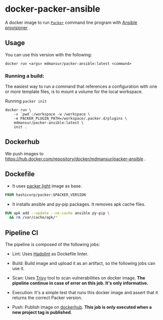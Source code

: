 # docker-packer-ansible
A docker image to run [`Packer`](https://packer.io) command line program with
[Ansible provisioner](https://www.packer.io/docs/provisioners/ansible/ansible) .

## Usage

You can use this version with the following:
```shell
docker run <args> mdmansur/packer-ansible:latest <command>
```

### Running a build:

The easiest way to run a command that references a configuration with one or
more template files, is to mount a volume for the local workspace.

Running `packer init`
```shell
docker run \
    -v `pwd`:/workspace -w /workspace \
    -e PACKER_PLUGIN_PATH=/workspace/.packer.d/plugins \
    mdmansur/packer-ansible:latest \
    init .
```

## Dockerhub

We push images to https://hub.docker.com/repository/docker/mdmansur/packer-ansible .

## Dockefile

- It uses [packer light](https://hub.docker.com/r/hashicorp/packer) image as base.

```dockerfile
FROM hashicorp/packer:$PACKER_VERSION
```
- It installs ansible and py-pip packages. It removes apk cache files.

```dockerfile
RUN apk add --update --no-cache ansible py-pip \
  && rm /var/cache/apk/*
```

## Pipeline CI

The pipeline is composed of the following jobs:

- Lint: Uses [Hadolint](https://github.com/hadolint/hadolint) as Dockefile linter.

- Build: Build image and upload it as an artifact, so the following jobs can use it.

- Scan: Uses [Trivy](https://github.com/aquasecurity/trivy) tool to scan vulnerabilities on docker image. **The pipeline continue in case of error on this job. It's only informative.**

- Execution: It's a simple test that runs this docker image and assert that it returns the correct Packer version.

- Push: Publish image on [dockerhub](https://hub.docker.com/repository/docker/mdmansur/packer-ansible). **This job is only executed when a new project tag is published**.
